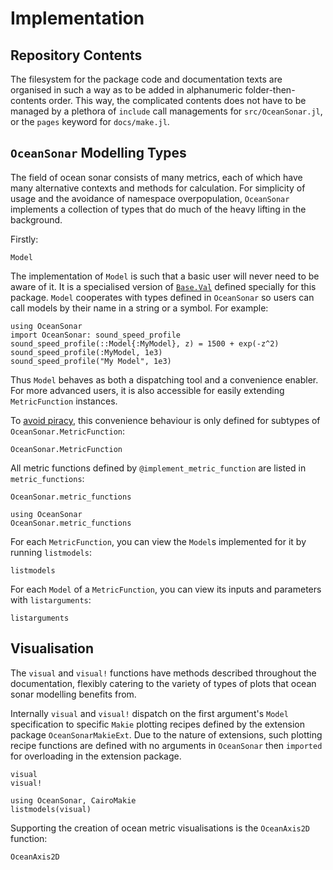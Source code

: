 # Implementation

## Repository Contents

The filesystem for the package code and documentation texts
are organised in such a way as to be added in
alphanumeric folder-then-contents order.
This way, the complicated contents does not have to be
managed by a plethora of `include` call managements for `src/OceanSonar.jl`,
or the `pages` keyword for `docs/make.jl`.

## `OceanSonar` Modelling Types

The field of ocean sonar consists of many metrics,
each of which have many alternative contexts and methods for calculation.
For simplicity of usage and the avoidance of namespace overpopulation,
`OceanSonar` implements a collection of types
that do much of the heavy lifting in the background.

Firstly:

```@docs
Model
```

The implementation of `Model` is such that a basic user will never need to be aware of it.
It is a specialised version of [`Base.Val`](https://docs.julialang.org/en/v1/base/base/#Base.Val) defined specially for this package.
`Model` cooperates with types defined in `OceanSonar`
so users can call models by their name in a string or a symbol.
For example:

```@repl simple_extension_example
using OceanSonar
import OceanSonar: sound_speed_profile
sound_speed_profile(::Model{:MyModel}, z) = 1500 + exp(-z^2)
sound_speed_profile(:MyModel, 1e3)
sound_speed_profile("My Model", 1e3)
```

Thus `Model` behaves as both a dispatching tool and a convenience enabler.
For more advanced users,
it is also accessible for easily extending `MetricFunction` instances.

To [avoid piracy](https://docs.julialang.org/en/v1/manual/style-guide/#Avoid-type-piracy),
this convenience behaviour is only defined for subtypes of `OceanSonar.MetricFunction`:

```@docs; canonical = false
OceanSonar.MetricFunction
```

All metric functions defined by `@implement_metric_function` are listed in `metric_functions`:

```@docs; canonical = false
OceanSonar.metric_functions
```

```@example
using OceanSonar
OceanSonar.metric_functions
```

For each `MetricFunction`, you can view the `Model`s implemented for it
by running `listmodels`:

```@docs
listmodels
```

For each `Model` of a `MetricFunction`, you can view its inputs and parameters
with `listarguments`:

```@docs
listarguments
```

## Visualisation

The `visual` and `visual!` functions have methods described throughout the documentation,
flexibly catering to the variety of types of plots that ocean sonar modelling
benefits from.

Internally `visual` and `visual!` dispatch on the first argument's `Model` specification
to specific `Makie` plotting recipes defined by the extension package `OceanSonarMakieExt`.
Due to the nature of extensions,
such plotting recipe functions are defined with no arguments in `OceanSonar`
then `imported` for overloading in the extension package.

```@docs
visual
visual!
```

```@example
using OceanSonar, CairoMakie
listmodels(visual)
```

Supporting the creation of ocean metric visualisations
is the `OceanAxis2D` function:

```@docs
OceanAxis2D
```
